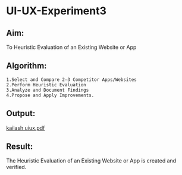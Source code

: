 # UI-UX-Experiment3

## Aim:

To Heuristic Evaluation of an Existing Website or App

## Algorithm:

    1.Select and Compare 2–3 Competitor Apps/Websites
    2.Perform Heuristic Evaluation
    3.Analyze and Document Findings
    4.Propose and Apply Improvements.

## Output:

[kailash uiux.pdf](https://github.com/user-attachments/files/22527390/kailash.uiux.pdf)


## Result:

The Heuristic Evaluation of an Existing Website or App is created and verified.
